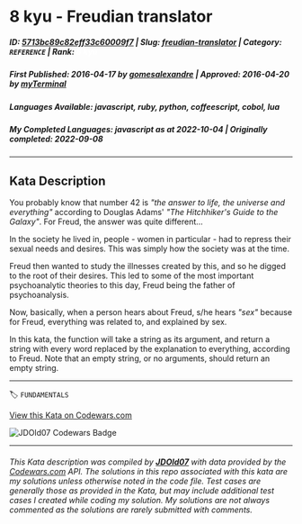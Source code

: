 # 8 kyu - Freudian translator 

##### **ID**: [5713bc89c82eff33c60009f7](https://www.codewars.com/kata/5713bc89c82eff33c60009f7) | **Slug**: [freudian-translator](https://www.codewars.com/kata/5713bc89c82eff33c60009f7) | **Category**: `REFERENCE` | **Rank**: <span style="color:white">8 kyu</span>

##### **First Published**: 2016-04-17 ***by*** [gomesalexandre](https://www.codewars.com/users/gomesalexandre) | **Approved**: 2016-04-20 ***by*** [myTerminal](https://www.codewars.com/users/myTerminal)

##### **Languages Available**: javascript, ruby, python, coffeescript, cobol, lua

##### **My Completed Languages**: javascript ***as at*** 2022-10-04 | **Originally completed**: 2022-09-08

---

## Kata Description


You probably know that number 42 is *"the answer to life, the universe and everything"* according to Douglas Adams' *"The Hitchhiker's Guide to the Galaxy"*. For Freud, the answer was quite different...



In the society he lived in, people - women in particular - had to repress their sexual needs and desires. This was simply how the society was at the time. 

Freud then wanted to study the illnesses created by this, and so he digged to the root of their desires. This led to some of the most important psychoanalytic theories to this day, Freud being the father of psychoanalysis.



Now, basically, when a person hears about Freud, s/he hears *"sex"* because for Freud, everything was related to, and explained by sex. 



In this kata, the function will take a string as its argument, and return a string with every word replaced by the explanation to everything, according to Freud. Note that an empty string, or no arguments, should return an empty string.

---


🏷 `FUNDAMENTALS`


[View this Kata on Codewars.com](https://www.codewars.com/kata/5713bc89c82eff33c60009f7)

![](https://www.codewars.com/users/jdold07/badges/large "JDOld07 Codewars Badge")

---

###### *This Kata description was compiled by [**JDOld07**](https://tpstech.dev) with data provided by the [Codewars.com](https://www.codewars.com) API.  The solutions in this repo associated with this kata are my solutions unless otherwise noted in the code file.  Test cases are generally those as provided in the Kata, but may include additional test cases I created while coding my solution.  My solutions are not always commented as the solutions are rarely submitted with comments.*
